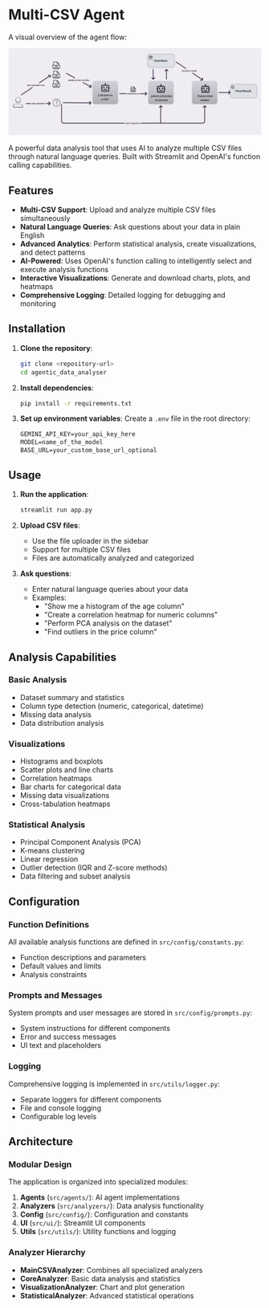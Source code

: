 # Multi-CSV Agent
A visual overview of the agent flow:

![CSV AI Agent Flow](images/csv_AI_agent_flow_bg.png)

A powerful data analysis tool that uses AI to analyze multiple CSV files through natural language queries. Built with Streamlit and OpenAI's function calling capabilities.

## Features

- **Multi-CSV Support**: Upload and analyze multiple CSV files simultaneously
- **Natural Language Queries**: Ask questions about your data in plain English
- **Advanced Analytics**: Perform statistical analysis, create visualizations, and detect patterns
- **AI-Powered**: Uses OpenAI's function calling to intelligently select and execute analysis functions
- **Interactive Visualizations**: Generate and download charts, plots, and heatmaps
- **Comprehensive Logging**: Detailed logging for debugging and monitoring

## Installation

1. **Clone the repository**:
   ```bash
   git clone <repository-url>
   cd agentic_data_analyser
   ```

2. **Install dependencies**:
   ```bash
   pip install -r requirements.txt
   ```

3. **Set up environment variables**:
   Create a `.env` file in the root directory:
   ```env
   GEMINI_API_KEY=your_api_key_here
   MODEL=name_of_the_model
   BASE_URL=your_custom_base_url_optional
   ```

## Usage

1. **Run the application**:
   ```bash
   streamlit run app.py
   ```

2. **Upload CSV files**:
   - Use the file uploader in the sidebar
   - Support for multiple CSV files
   - Files are automatically analyzed and categorized

3. **Ask questions**:
   - Enter natural language queries about your data
   - Examples:
     - "Show me a histogram of the age column"
     - "Create a correlation heatmap for numeric columns"
     - "Perform PCA analysis on the dataset"
     - "Find outliers in the price column"

## Analysis Capabilities

### Basic Analysis
- Dataset summary and statistics
- Column type detection (numeric, categorical, datetime)
- Missing data analysis
- Data distribution analysis

### Visualizations
- Histograms and boxplots
- Scatter plots and line charts
- Correlation heatmaps
- Bar charts for categorical data
- Missing data visualizations
- Cross-tabulation heatmaps

### Statistical Analysis
- Principal Component Analysis (PCA)
- K-means clustering
- Linear regression
- Outlier detection (IQR and Z-score methods)
- Data filtering and subset analysis

## Configuration

### Function Definitions
All available analysis functions are defined in `src/config/constants.py`:
- Function descriptions and parameters
- Default values and limits
- Analysis constraints

### Prompts and Messages
System prompts and user messages are stored in `src/config/prompts.py`:
- System instructions for different components
- Error and success messages
- UI text and placeholders

### Logging
Comprehensive logging is implemented in `src/utils/logger.py`:
- Separate loggers for different components
- File and console logging
- Configurable log levels

## Architecture

### Modular Design
The application is organized into specialized modules:

1. **Agents** (`src/agents/`): AI agent implementations
2. **Analyzers** (`src/analyzers/`): Data analysis functionality
3. **Config** (`src/config/`): Configuration and constants
4. **UI** (`src/ui/`): Streamlit UI components
5. **Utils** (`src/utils/`): Utility functions and logging

### Analyzer Hierarchy
- **MainCSVAnalyzer**: Combines all specialized analyzers
- **CoreAnalyzer**: Basic data analysis and statistics
- **VisualizationAnalyzer**: Chart and plot generation
- **StatisticalAnalyzer**: Advanced statistical operations


